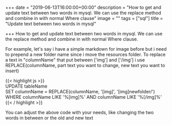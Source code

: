 +++
date = "2019-06-13T16:00:00+00:00"
description = "How to get and update text between two words in mysql. We can use the replace method and combine in with normal Where clause"
image = ""
tags = ["sql"]
title = "Update text between two words in mysql"

+++
How to get and update text between two words in mysql. We can use the replace method and combine in with normal Where clause.

For example, let's say i have a simple markdown for image before but i need to prepend a new folder name since i move the resources folder. To replace a text in "columnName" that put between \['img'\] and \['/img'\]  i use REPLACE(columnName, part text you want to change, new text you want to insert)

{{< highlight js >}}  
UPDATE tableName  
SET columnName = REPLACE(columnName, '\[img\]', '\[img\]newfolder/') WHERE columnName LIKE '%\[img\]%' AND columnName LIKE '%\[/img\]%'  
{{< / highlight >}}

You can adjust the above code with your needs, like changing the two words in between or the old and new text